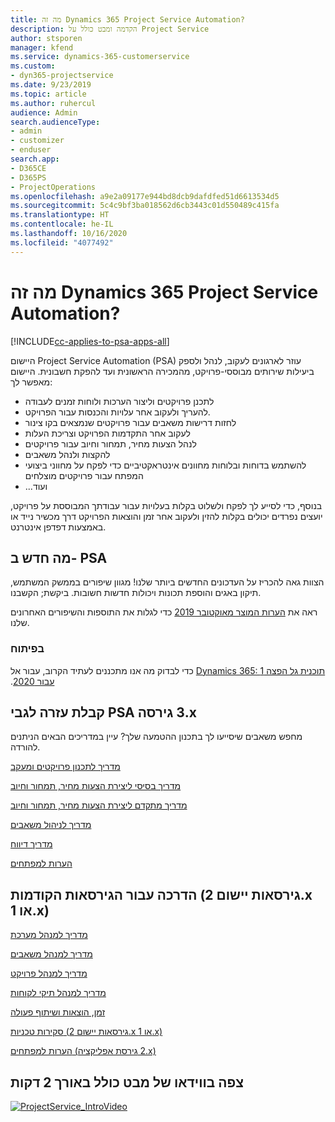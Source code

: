 ```yaml
---
title: מה זה Dynamics 365 Project Service Automation?
description: הקדמה ומבט כולל על Project Service
author: stsporen
manager: kfend
ms.service: dynamics-365-customerservice
ms.custom:
- dyn365-projectservice
ms.date: 9/23/2019
ms.topic: article
ms.author: ruhercul
audience: Admin
search.audienceType:
- admin
- customizer
- enduser
search.app:
- D365CE
- D365PS
- ProjectOperations
ms.openlocfilehash: a9e2a09177e944bd8dcb9dafdfed51d6613534d5
ms.sourcegitcommit: 5c4c9bf3ba018562d6cb3443c01d550489c415fa
ms.translationtype: HT
ms.contentlocale: he-IL
ms.lasthandoff: 10/16/2020
ms.locfileid: "4077492"
---
```

# <a name="what-is-dynamics-365-project-service-automation"></a>מה זה Dynamics 365 Project Service Automation?

[!INCLUDE[cc-applies-to-psa-apps-all](../includes/cc-applies-to-psa-apps-all.md)]

היישום Project Service Automation‏ (PSA) עוזר לארגונים לעקוב, לנהל ולספק ביעילות שירותים מבוססי-פרויקט, מהמכירה הראשונית ועד להפקת חשבונית. היישום מאפשר לך:

- לתכנן פרויקטים וליצור הערכות ולוחות זמנים לעבודה
- להעריך ולעקוב אחר עלויות והכנסות עבור הפרויקט.
- לחזות דרישות משאבים עבור פרויקטים שנמצאים בקו צינור
- לעקוב אחר התקדמות הפרויקט וצריכת העלות
- לנהל הצעות מחיר, תמחור וחיוב עבור פרויקטים
- להקצות ולנהל משאבים
- להשתמש בדוחות ובלוחות מחוונים אינטראקטיביים כדי לפקח על מחווני ביצועי המפתח עבור פרויקטים מוצלחים
- ...ועוד

בנוסף, כדי לסייע לך לפקח ולשלוט בקלות בעלויות עבור עבודתך המבוססת על פרויקט, יועצים נפרדים יכולים בקלות להזין ולעקוב אחר זמן והוצאות הפרויקט דרך מכשיר נייד או באמצעות דפדפן אינטרנט.

## <a name="whats-new-in-psa"></a>מה חדש ב- PSA
הצוות גאה להכריז על העדכונים החדשים ביותר שלנו! מגוון שיפורים בממשק המשתמש, תיקון באגים והוספת תכונות ויכולות חדשות חשובות. ביקשת; הקשבנו.

ראה את [הערות המוצר מאוקטובר 2019](https://docs.microsoft.com/dynamics365-release-plan/2019wave2/index) כדי לגלות את התוספות והשיפורים האחרונים שלנו.

### <a name="in-development"></a>בפיתוח
כדי לבדוק מה אנו מתכננים לעתיד הקרוב, עבור אל [Dynamics 365: תוכנית ‏‫גל הפצה 1 עבור 2020](https://docs.microsoft.com/dynamics365-release-plan/2020wave1/index).

## <a name="get-help-with-psa-version-3x"></a>קבלת עזרה לגבי PSA גירסה ‎3.x
מחפש משאבים שיסייעו לך בתכנון ההטמעה שלך? עיין במדריכים הבאים הניתנים להורדה.

 [‏‫מדריך לתכנון פרויקטים ומעקב](../psa/implementation-guides/project-planning-tracking.md)

 [‏‫מדריך בסיסי ליצירת הצעות מחיר, תמחור וחיוב](../psa/implementation-guides/begin-quoting-pricing-billing.md)

 [‏‫מדריך מתקדם ליצירת הצעות מחיר, תמחור וחיוב](../psa/implementation-guides/adv-quoting-pricing-billing.md)

 [מדריך לניהול משאבים](../psa/implementation-guides/resource-management-guide.md)

 [מדריך דיווח](../psa/implementation-guides/reporting-guide.md)

 [הערות למפתחים](../psa/developer-guides/overview-dev-notes-v3.x.md)

## <a name="guidance-for-earlier-versions-app-version-2x-or-1x"></a>הדרכה עבור הגירסאות הקודמות (גירסאות יישום 2.x או 1.x)
 [מדריך למנהל מערכת](../psa/admin-guide.md)

 [מדריך למנהל משאבים](../psa/resource-manager-guide.md)

 [מדריך למנהל פרויקט](../psa/project-manager-guide.md)

 [מדריך למנהל תיקי לקוחות](../psa/account-manager-guide.md)

 [זמן, הוצאות ושיתוף פעולה](../psa/time-expense-collaboration-guide.md)

 [‏‫סקירות טכניות‬ (גירסאות יישום 2.x או 1.x)](../psa/white-papers.md)

 [הערות למפתחים (גירסת אפליקציה ‎2.x)](../psa/developer-guides/add-custom-qoi-forms-v2.x.md)

 ## <a name="watch-a-2-minute-overview-video"></a>צפה בווידאו של מבט כולל באורך 2 דקות
 <a name="heroArea"></a> [![ProjectService_IntroVideo](../psa/media/project-service-intro-video.png "ProjectService_IntroVideo")](https://go.microsoft.com/fwlink/p/?LinkId=799457)


